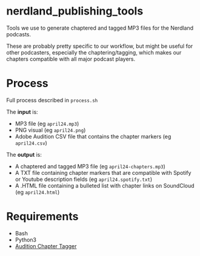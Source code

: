 # nerdland_publishing_tools
Tools we use to generate chaptered and tagged MP3 files for the Nerdland podcasts. 

These are probably pretty specific to our workflow, but might be useful for other podcasters, especially the chaptering/tagging, which makes our chapters compatible with all major podcast players.

# Process
Full process described in ``process.sh``

The **input** is:
* MP3 file (eg ``april24.mp3``)
* PNG visual (eg ``april24.png``)
* Adobe Audition CSV file that contains the chapter markers (eg ``april24.csv``)

The **output** is:
* A chaptered and tagged MP3 file (eg ``april24-chapters.mp3``)
* A TXT file containing chapter markers that are compatible with Spotify or Youtube description fields (eg ``april24.spotify.txt``)
* A .HTML file containing a bulleted list with chapter links on SoundCloud (eg ``april24.html``)

# Requirements
* Bash
* Python3
* [Audition Chapter Tagger](https://github.com/DrSkunk/audition-chapter-tagger)

